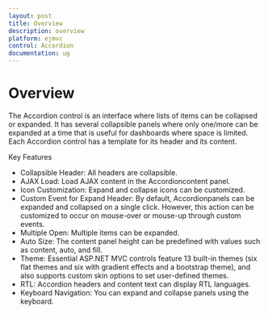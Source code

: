 ```yaml
---
layout: post
title: Overview
description: overview
platform: ejmvc
control: Accordion 
documentation: ug
---
```


# Overview

The Accordion control is an interface where lists of items can be collapsed or expanded. It has several collapsible panels where only one/more can be expanded at a time that is useful for dashboards where space is limited. Each Accordion control has a template for its header and its content.

Key Features

* Collapsible Header: All headers are collapsible. 
* AJAX Load: Load AJAX content in the Accordioncontent panel.
* Icon Customization: Expand and collapse icons can be customized.
* Custom Event for Expand Header: By default, Accordionpanels can be expanded and collapsed on a single click. However, this action can be customized to occur on mouse-over or mouse-up through custom events.
* Multiple Open: Multiple items can be expanded.
* Auto Size: The content panel height can be predefined with values such as content, auto, and fill.
* Theme: Essential ASP.NET MVC controls feature 13 built-in themes (six flat themes and six with gradient effects and a bootstrap theme), and also supports custom skin options to set user-defined themes.
* RTL: Accordion headers and content text can display RTL languages. 
* Keyboard Navigation: You can expand and collapse panels using the keyboard. 
